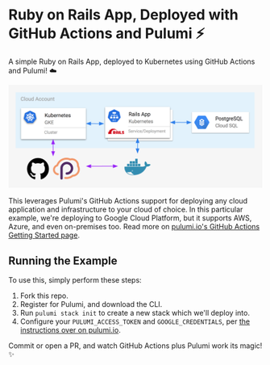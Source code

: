# Ruby on Rails App, Deployed with GitHub Actions and Pulumi ⚡️

A simple Ruby on Rails App, deployed to Kubernetes using GitHub Actions and Pulumi! ☁️

![Architecture](./arch.png)

This leverages Pulumi's GitHub Actions support for deploying any cloud application and infrastructure to
your cloud of choice. In this particular example, we're deploying to Google Cloud Platform, but it supports
AWS, Azure, and even on-premises too. Read more on
[pulumi.io's GitHub Actions Getting Started page](https://pulumi.io/github).

## Running the Example

To use this, simply perform these steps:

1. Fork this repo.
2. Register for Pulumi, and download the CLI.
3. Run `pulumi stack init` to create a new stack which we'll deploy into.
4. Configure your `PULUMI_ACCESS_TOKEN` and `GOOGLE_CREDENTIALS`, per [the instructions over on pulumi.io](https://pulumi.io/github).

Commit or open a PR, and watch GitHub Actions plus Pulumi work its magic! ✨
